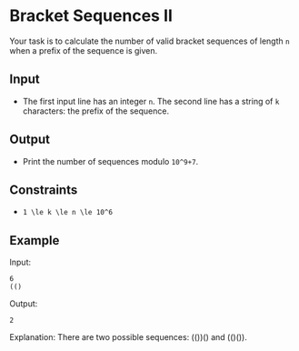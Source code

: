 # Bracket Sequences II 

Your task is to calculate the number of valid bracket sequences of length ```n``` when a prefix of the sequence is given.
## Input
- The first input line has an integer ```n```.
The second line has a string of ```k``` characters: the prefix of the sequence.
## Output
- Print the number of sequences modulo ```10^9+7```.
## Constraints

- ```1 \le k \le n \le 10^6```

## Example
Input:
```
6
(()
```

Output:
```
2
```

Explanation: There are two possible sequences: (())() and (()()).
